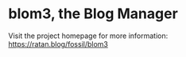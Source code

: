 # blom3, the Blog Manager

Visit the project homepage for more information: https://ratan.blog/fossil/blom3